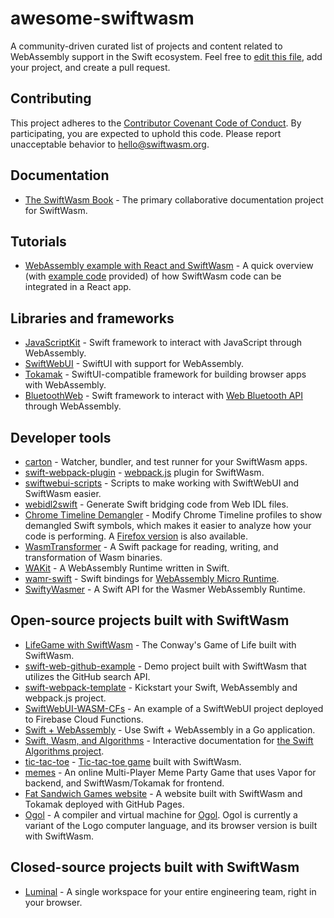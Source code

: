 # awesome-swiftwasm

A community-driven curated list of projects and content related to WebAssembly support in the Swift ecosystem. Feel free to [edit this file](https://github.com/swiftwasm/awesome-swiftwasm/edit/main/README.md), add your project, and create a pull request.

## Contributing

This project adheres to the [Contributor Covenant Code of
Conduct](https://github.com/swiftwasm/awesome-swiftwasm/blob/main/CODE_OF_CONDUCT.md).
By participating, you are expected to uphold this code. Please report
unacceptable behavior to hello@swiftwasm.org.

## Documentation

* [The SwiftWasm Book](https://swiftwasm.github.io/swiftwasm-book) - The primary collaborative documentation project for SwiftWasm.

## Tutorials

* [WebAssembly example with React and SwiftWasm](https://expressflow.com/blog/posts/webassembly-example-with-react-and-swiftwasm) - A quick overview (with [example code](https://github.com/expressflow/webassembly-example-react) provided) of how SwiftWasm code can be integrated in a React app.

## Libraries and frameworks

* [JavaScriptKit](https://github.com/kateinoigakukun/JavaScriptKit/) - Swift framework to interact with JavaScript through WebAssembly.
* [SwiftWebUI](https://github.com/carson-katri/SwiftWebUI) - SwiftUI with support for WebAssembly.
* [Tokamak](https://github.com/swiftwasm/Tokamak) - SwiftUI-compatible framework for building browser apps with WebAssembly.
* [BluetoothWeb](https://github.com/PureSwift/BluetoothWeb) - Swift framework to interact with [Web Bluetooth API](https://developer.mozilla.org/en-US/docs/Web/API/Web_Bluetooth_API) through WebAssembly.

## Developer tools

* [carton](https://github.com/swiftwasm/carton) - Watcher, bundler, and test runner for your SwiftWasm apps.
* [swift-webpack-plugin](https://github.com/swiftwasm/swift-webpack-plugin) - [webpack.js](https://webpack.js.org/) plugin for SwiftWasm.
* [swiftwebui-scripts](https://github.com/carson-katri/swiftwebui-scripts) - Scripts to make working with SwiftWebUI and SwiftWasm easier.
* [webidl2swift](https://github.com/Apodini/webidl2swift) - Generate Swift bridging code from Web IDL files.
* [Chrome Timeline Demangler](https://observablehq.com/d/0f532c6afb81f2d8) - Modify Chrome Timeline profiles to show demangled Swift symbols, which makes it easier to analyze how your code is performing. A [Firefox version](https://observablehq.com/d/1ab06632b2f63dc3) is also available.
* [WasmTransformer](https://github.com/swiftwasm/WasmTransformer) - A Swift package for reading, writing, and transformation of Wasm binaries.
* [WAKit](https://github.com/akkyie/WAKit) - A WebAssembly Runtime written in Swift. 
* [wamr-swift](https://github.com/swiftwasm/wamr-swift/) - Swift bindings for [WebAssembly Micro Runtime](https://github.com/bytecodealliance/wasm-micro-runtime).
* [SwiftyWasmer](https://github.com/AlwaysRightInstitute/SwiftyWasmer) - A Swift API for the Wasmer WebAssembly Runtime.

## Open-source projects built with SwiftWasm

* [LifeGame with SwiftWasm](https://github.com/kateinoigakukun/life-game-with-swiftwasm) - The Conway's Game of Life built with SwiftWasm.
* [swift-web-github-example](https://github.com/swiftwasm/swift-web-github-example) - Demo project built with SwiftWasm that utilizes the GitHub search API.
* [swift-webpack-template](https://github.com/swiftwasm/swift-webpack-template) - Kickstart your Swift, WebAssembly and webpack.js project.
* [SwiftWebUI-WASM-CFs](https://github.com/1amageek/SwiftWebUI-WASM-CFs) - An example of a SwiftWebUI project deployed to Firebase Cloud Functions.
* [Swift + WebAssembly](https://github.com/hassan-shahbazi/swiftwasm-go) - Use Swift + WebAssembly in a Go application. 
* [Swift, Wasm, and Algorithms](https://github.com/johngarrett/swal-wasm) - Interactive documentation for [the Swift Algorithms project](https://github.com/apple/swift-algorithms).
* [tic-tac-toe](https://github.com/johngarrett/tic-tac-toe) - [Tic-tac-toe game](https://garrepi.dev/tic-tac-toe/) built with SwiftWasm.
* [memes](https://github.com/nerdsupremacist/memes) - An online Multi-Player Meme Party Game that uses Vapor for backend, and SwiftWasm/Tokamak for frontend.
* [Fat Sandwich Games website](https://github.com/fatsandwichgames/wasm-website) - A website built with SwiftWasm and Tokamak deployed with GitHub Pages.
* [Ogol](https://github.com/fcanas/ogol) - A compiler and virtual machine for [Ogol](https://fabiancanas.com/wogol/). Ogol is currently a variant of the Logo computer language, and its browser version is built with SwiftWasm.

## Closed-source projects built with SwiftWasm

* [Luminal](https://getluminal.com) - A single workspace for your entire engineering team, right in your browser.
